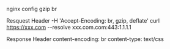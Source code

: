nginx config
gzip 
br


Resquest Header
-H 'Accept-Encoding: br, gzip, deflate'
curl https://xxx.com --resolve xxx.com.com:443:1.1.1.1



Response Header
content-encoding: br
content-type: text/css





